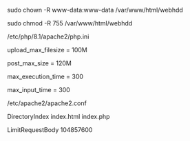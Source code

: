 sudo chown -R www-data:www-data /var/www/html/webhdd

sudo chmod -R 755 /var/www/html/webhdd


/etc/php/8.1/apache2/php.ini

upload_max_filesize = 100M

post_max_size = 120M

max_execution_time = 300

max_input_time = 300


/etc/apache2/apache2.conf

DirectoryIndex  index.html  index.php

LimitRequestBody 104857600 
